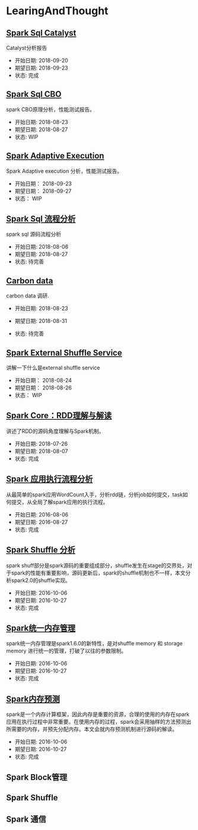 # LearingAndThought

## [Spark Sql Catalyst](./Spark/spark-sql-catalyst.md)

Catalyst分析报告

- 开始日期: 2018-09-20
- 期望日期: 2018-09-23
- 状态:  完成

## [Spark Sql CBO](./Spark/spark-sql-cbo.md)

spark CBO原理分析，性能测试报告。

- 开始日期: 2018-08-23
- 期望日期: 2018-08-27
- 状态:  WIP

## [Spark Adaptive Execution](./Spark/spark-adaptive-execution.md)

Spark Adaptive execution 分析，性能测试报告。

- 开始日期： 2018-09-23
- 期望日期： 2018-09-27
- 状态： WIP

## [Spark Sql 流程分析](./Spark/Spark-Sql-Analysis.md)

spark sql 源码流程分析
- 开始日期: 2018-08-06
- 期望日期: 2018-08-27
- 状态:  待完善

## [Carbon data](./Spark/carbon-data.md)

carbon data 调研.
- 开始日期: 2018-08-23

- 期望日期: 2018-08-31

- 状态:  待完善

## [Spark External Shuffle Service](./Spark/external-shuffle-service.md)

讲解一下什么是external shuffle service

- 开始日期： 2018-08-24
- 期望日期： 2018-08-26
- 状态： WIP




## [Spark Core：RDD理解与解读](https://netease-bigdata.github.io/ne-spark-courseware/slides/spark_core/rdd_basics.html#1)

讲述了RDD的源码角度理解与Spark机制。
- 开始日期: 2018-07-26
- 期望日期: 2018-08-07
- 状态: 完成


## [Spark 应用执行流程分析](./Spark/spark应用执行流程.md)

从最简单的spark应用WordCount入手，分析rdd链，分析job如何提交，task如何提交，从全局了解spark应用的执行流程。

- 开始日期: 2016-08-06
- 期望日期: 2016-08-27
- 状态:  完成

## [Spark Shuffle 分析](./Spark/spark源码分析Shuffle实现.md)
spark shuff部分是spark源码的重要组成部分，shuffle发生在stage的交界处，对于spark的性能有重要影响，源码更新后，spark的shuffle机制也不一样，本文分析spark2.0的shuffle实现。
- 开始日期: 2016-10-06
- 期望日期: 2016-10-27
- 状态:  完成

## [Spark统一内存管理](./Spark/spark统一内存管理.md)
spark统一内存管理是spark1.6.0的新特性，是对shuffle memory 和 storage memory 进行统一的管理，打破了以往的参数限制。
- 开始日期: 2016-10-06
- 期望日期: 2016-10-27
- 状态:  完成

## [Spark内存预测](./Spark/spark内存预测.md)
spark是一个内存计算框架，因此内存是重要的资源，合理的使用的内存在spark应用在执行过程中非常重要。在使用内存的过程，spark会采用抽样的方法预测出所需要的内存，并预先分配内存。本文会就内存预测机制进行源码的解读。
- 开始日期: 2016-10-06
- 期望日期: 2016-10-27
- 状态:  完成


## Spark Block管理



## Spark Shuffle



## Spark 通信

